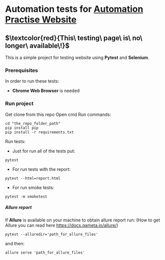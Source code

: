 # Automation tests for [Automation Practise Website](http://automationpractice.com/ "automationpractice") 
## $\textcolor{red}{This\ testing\ page\ is\ no\ longer\ available\!}$
This is a simple project for testing website using **Pytest** and **Selenium**.

### Prerequisites
In order to run these tests:
  - **Chrome Web Browser** is needed

### Run project
Get clone from this repo
Open cmd
Run commands:
```
cd "the_repo_folder_path"
pip install pip
pip install -r requirements.txt
```
Run tests:
* Just for run all of the tests put:
```
pytest
```
* For run tests with the report:
```
pytest --html=report.html
```
* For run smoke tests:
```
pytest -m smoketest
```
##### Allure report
If **Allure** is available on your machine to obtain allure report run:
 (How to get Allure you can read here https://docs.qameta.io/allure/)


```
pytest --alluredir='path_for_allure_files'
```
and then:

```
allure serve 'path_for_allure_files'
```
